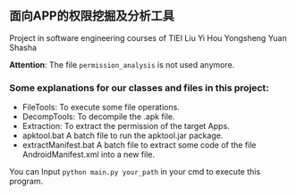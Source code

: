 ## 面向APP的权限挖掘及分析工具

Project in software engineering courses of TIEI
Liu Yi
Hou Yongsheng
Yuan Shasha

**Attention**: The file ```permission_analysis``` is not used anymore.

### Some explanations for our classes and files in this project:
* FileTools:
  To execute some file operations.
* DecompTools:
  To decompile the .apk file.
* Extraction:
  To extract the permission of the target Apps.
* apktool.bat
  A batch file to run the apktool.jar package.
* extractManifest.bat
  A batch file to extract some code of the file AndroidManifest.xml into a new file.

You can Input  ```python main.py your_path```  in your cmd to execute this program.
